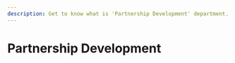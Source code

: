 ```yaml
---
description: Get to know what is 'Partnership Development' department.
---
```


# Partnership Development

